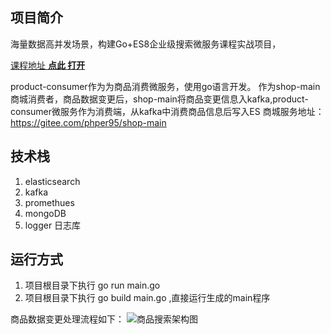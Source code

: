 ## 项目简介

海量数据高并发场景，构建Go+ES8企业级搜索微服务课程实战项目，

[课程地址 **点此 打开**](https://coding.imooc.com/class/579.html?mc_marking=bb86c9071ed9b7cf12612a2a85203372)

product-consumer作为为商品消费微服务，使用go语言开发。
作为shop-main商城消费者，商品数据变更后，shop-main将商品变更信息入kafka,product-consumer微服务作为消费端，从kafka中消费商品信息后写入ES
商城服务地址：https://gitee.com/phper95/shop-main 

## 技术栈

1. elasticsearch
2. kafka
3. promethues
4. mongoDB 
5. logger 日志库

## 运行方式
1. 项目根目录下执行 go run main.go
2. 项目根目录下执行 go build main.go ,直接运行生成的main程序

商品数据变更处理流程如下：
![商品搜索架构图](./doc/img/商品搜索架构图.png)
